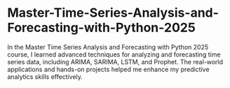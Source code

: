 # Master-Time-Series-Analysis-and-Forecasting-with-Python-2025
 In the Master Time Series Analysis and Forecasting with Python 2025 course, I learned advanced techniques for analyzing and forecasting time series data, including ARIMA, SARIMA, LSTM, and Prophet. The real-world applications and hands-on projects helped me enhance my predictive analytics skills effectively.
